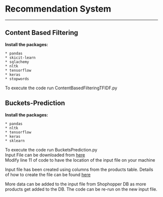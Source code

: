# Recommendation System
***

## Content Based Filtering 

**Install the packages:**
```
* pandas
* skicit-learn
* sqlachemy
* nltk
* tensorflow
* keras
* stopwords
```

To execute the code run ContentBasedFilteringTFIDF.py


## Buckets-Prediction

**Install the packages:**
```
* pandas
* nltk
* tensorflow
* keras
* sklearn
```

To execute the code run BucketsPrediction.py <br>
Input File can be downloaded from [here](https://drive.google.com/file/d/11Klnw9L47G9Y0lIPBHtpqowGCNAlf0D9/view?usp=sharing)<br>
Modify line 11 of code to have the location of the input file on your machine

Input file has been created using columns from the products table. Details of how to create the file can be found [here](https://docs.google.com/document/d/1_7kjyTtNQtOfwNrHH2lqnskzH4F-fY8DMer2v2hpINU/edit)<br> 

More data can be added to the input file from Shophopper DB as more products get added to the DB. The code can be re-run on the new input file.

